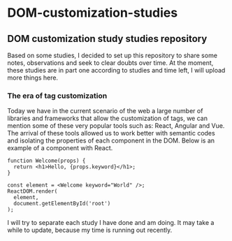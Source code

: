 # DOM-customization-studies
## DOM customization study studies repository

Based on some studies, I decided to set up this repository to share some notes, observations and seek to clear doubts over time. At the moment, these studies are in part one according to studies and time left, I will upload more things here.

### The era of tag customization
Today we have in the current scenario of the web a large number of libraries and frameworks that allow the customization of tags, we can mention some of these very popular tools such as: React, Angular and Vue. The arrival of these tools allowed us to work better with semantic codes and isolating the properties of each component in the DOM. Below is an example of a component with React.

```React
function Welcome(props) {
  return <h1>Hello, {props.keyword}</h1>;
}

const element = <Welcome keyword="World" />;
ReactDOM.render(
  element,
  document.getElementById('root')
);
```
I will try to separate each study I have done and am doing. It may take a while to update, because my time is running out recently.
